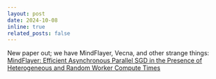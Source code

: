 ```yaml
---
layout: post
date: 2024-10-08
inline: true
related_posts: false
---
```


New paper out; we have MindFlayer, Vecna, and other strange things:
[MindFlayer: Efficient Asynchronous Parallel SGD in the Presence of Heterogeneous and Random Worker Compute Times](https://arxiv.org/abs/2410.04285)